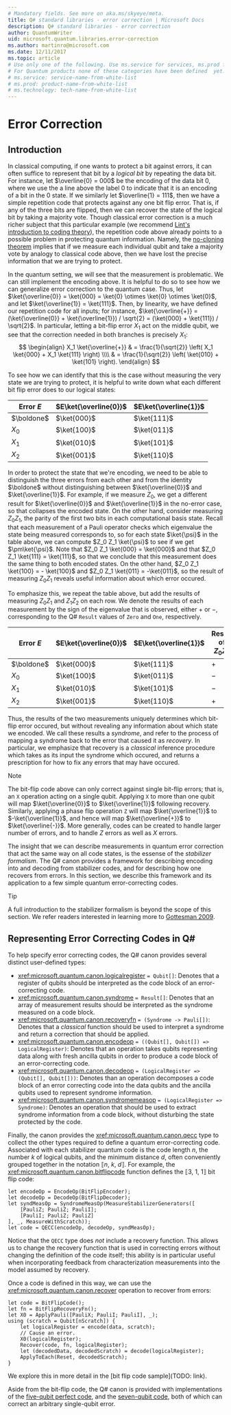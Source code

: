 ```yaml
---
# Mandatory fields. See more on aka.ms/skyeye/meta.
title: Q# standard libraries - error correction | Microsoft Docs
description: Q# standard libraries - error correction
author: QuantumWriter
uid: microsoft.quantum.libraries.error-correction
ms.author: martinro@microsoft.com 
ms.date: 12/11/2017
ms.topic: article
# Use only one of the following. Use ms.service for services, ms.prod for on-prem. Remove the # before the relevant field.
# For Quantum products none of these categories have been defined  yet.
# ms.service: service-name-from-white-list
# ms.prod: product-name-from-white-list
# ms.technology: tech-name-from-white-list
---
```

# Error Correction #

## Introduction ##

In classical computing, if one wants to protect a bit against errors, it can often suffice to represent that bit by a *logical bit* by repeating the data bit.
For instance, let $\overline{0} = 000$ be the encoding of the data bit 0, where we use the a line above the label 0 to indicate that it is an encoding of a bit in the 0 state.
If we similarly let $\overline{1} = 111$, then we have a simple repetition code that protects against any one bit flip error.
That is, if any of the three bits are flipped, then we can recover the state of the logical bit by taking a majority vote.
Though classical error correction is a much richer subject that this particular example (we recommend [Lint's introduction to coding theory](https://www.springer.com/us/book/9783540641339)), the repetition code above already points to a possible problem in protecting quantum information.
Namely, the [no-cloning theorem](xref:microsoft.quantum.concepts.pauli#the-no-cloning-theorem) implies that if we measure each individual qubit and take a majority vote by analogy to classical code above, then we have lost the precise information that we are trying to protect.

In the quantum setting, we will see that the measurement is problematic. We can still implement the encoding above.
It is helpful to do so to see how we can generalize error correction to the quantum case.
Thus, let $\ket{\overline{0}} = \ket{000} = \ket{0} \otimes \ket{0} \otimes \ket{0}$, and let $\ket{\overline{1}} = \ket{111}$.
Then, by linearity, we have defined our repetition code for all inputs; for instance, $\ket{\overline{+}} = (\ket{\overline{0}} + \ket{\overline{1}}) / \sqrt{2} = (\ket{000} + \ket{111}) / \sqrt{2}$.
In particular, letting a bit-flip error $X_1$ act on the middle qubit, we see that the correction needed in both branches is precisely $X_1$:
$$
\begin{align}
    X_1 \ket{\overline{+}} & = \frac{1}{\sqrt{2}} \left(
        X_1 \ket{000} + X_1 \ket{111}
    \right) \\\\
    & = \frac{1}{\sqrt{2}} \left(
        \ket{010} + \ket{101}
    \right).
\end{align}
$$

To see how we can identify that this is the case without measuring the very state we are trying to protect, it is helpful to write down what each different bit flip error does to our logical states:

| Error $E$ | $E\ket{\overline{0}}$ | $E\ket{\overline{1}}$ |
| --- | --- | --- |
| $\boldone$ | $\ket{000}$ | $\ket{111}$ |
| $X_0$ | $\ket{100}$ | $\ket{011}$ |
| $X_1$ | $\ket{010}$ | $\ket{101}$ |
| $X_2$ | $\ket{001}$ | $\ket{110}$ |

In order to protect the state that we're encoding, we need to be able to distinguish the three errors from each other and from the identity $\boldone$ without distinguishing between $\ket{\overline{0}}$ and $\ket{\overline{1}}$.
For example, if we measure $Z_0$, we get a different result for $\ket{\overline{0}}$ and $\ket{\overline{1}}$ in the no-error case, so that collapses the encoded state.
On the other hand, consider measuring $Z_0 Z_1$, the parity of the first two bits in each computational basis state.
Recall that each measurement of a Pauli operator checks which eigenvalue  the state being measured corresponds to, so for each state $\ket{\psi}$ in the table above, we can compute $Z_0 Z_1 \ket{\psi}$ to see if we get $\pm\ket{\psi}$.
Note that $Z_0 Z_1 \ket{000} = \ket{000}$ and that $Z_0 Z_1 \ket{111} = \ket{111}$, so that we conclude that this measurement does the same thing to both encoded states.
On the other hand, $Z_0 Z_1 \ket{100} = - \ket{100}$ and $Z_0 Z_1 \ket{011} = -\ket{011}$, so the result of measuring $Z_0 Z_1$ reveals useful information about which error occured.

To emphasize this, we repeat the table above, but add the results of measuring $Z_0 Z_1$ and $Z_1 Z_2$ on each row.
We denote the results of each measurement by the sign of the eigenvalue that is observed, either $+$ or $-$, corresponding to the Q# `Result` values of `Zero` and `One`, respectively.

| Error $E$ | $E\ket{\overline{0}}$ | $E\ket{\overline{1}}$ | Result of $Z_0 Z_1$ | Result of $Z_1 Z_2$ |
| --- | --- | --- | --- | --- |
| $\boldone$ | $\ket{000}$ | $\ket{111}$ | $+$ | $+$ |
| $X_0$ | $\ket{100}$ | $\ket{011}$ | $-$ | $+$ |
| $X_1$ | $\ket{010}$ | $\ket{101}$ | $-$ | $-$ |
| $X_2$ | $\ket{001}$ | $\ket{110}$ | $+$ | $-$ |

Thus, the results of the two measurements uniquely determines which bit-flip error occured, but without revealing any information about which state we encoded.
We call these results a *syndrome*, and refer to the process of mapping a syndrome back to the error that caused it as *recovery*.
In particular, we emphasize that recovery is a *classical* inference procedure which takes as its input the syndrome which occured, and returns a prescription for how to fix any errors that may have occured.

> [!NOTE]
> The bit-flip code above can only correct against single bit-flip errors; that is, an `X` operation acting on a single qubit.
> Applying `X` to more than one qubit will map $\ket{\overline{0}}$ to $\ket{\overline{1}}$ following recovery.
> Similarly, applying a phase flip operation `Z` will map $\ket{\overline{1}}$ to $-\ket{\overline{1}}$, and hence will map $\ket{\overline{+}}$ to $\ket{\overline{-}}$.
> More generally, codes can be created to handle larger number of errors, and to handle $Z$ errors as well as $X$ errors.

The insight that we can describe measurements in quantum error correction that act the same way on all code states, is the essense of the *stabilizer formalism*.
The Q# canon provides a framework for describing encoding into and decoding from stabilizer codes, and for describing how one recovers from errors.
In this section, we describe this framework and its application to a few simple quantum error-correcting codes.

> [!TIP]
> A full introduction to the stabilizer formalism is beyond the scope of this section.
> We refer readers interested in learning more to [Gottesman 2009](https://arxiv.org/abs/0904.2557).

## Representing Error Correcting Codes in Q# ##

To help specify error correcting codes, the Q# canon provides several distinct user-defined types:

- <xref:microsoft.quantum.canon.logicalregister> `= Qubit[]`: Denotes that a register of qubits should be interpreted as the code block of an error-correcting code.
- <xref:microsoft.quantum.canon.syndrome> `= Result[]`: Denotes that an array of measurement results should be interpreted as the syndrome measured on a code block.
- <xref:microsoft.quantum.canon.recoveryfn> `= (Syndrome -> Pauli[])`: Denotes that a *classical* function should be used to interpret a syndrome and return a correction that should be applied.
- <xref:microsoft.quantum.canon.encodeop> `= ((Qubit[], Qubit[]) => LogicalRegister)`: Denotes that an operation takes qubits representing data along with fresh ancilla qubits in order to produce a code block of an error-correcting code.
- <xref:microsoft.quantum.canon.decodeop> `= (LogicalRegister => (Qubit[], Qubit[]))`: Denotes than an operation decomposes a code block of an error correcting code into the data qubits and the ancilla qubits used to represent syndrome information.
- <xref:microsoft.quantum.canon.syndromemeasop> `= (LogicalRegister => Syndrome)`: Denotes an operation that should be used to extract syndrome information from a code block, without disturbing the state protected by the code.

Finally, the canon provides the <xref:microsoft.quantum.canon.qecc> type to collect the other types required to define a quantum error-correcting code. Associated with each stabilizer quantum code is the code length $n$, the number $k$ of logical qubits, and the minimum distance $d$, often conveniently grouped together in the notation ⟦$n$, $k$, $d$⟧. For example, the <xref:microsoft.quantum.canon.bitflipcode> function defines the ⟦3, 1, 1⟧ bit flip code:

```qsharp
let encodeOp = EncodeOp(BitFlipEncoder);
let decodeOp = DecodeOp(BitFlipDecoder);
let syndMeasOp = SyndromeMeasOp(MeasureStabilizerGenerators([
    [PauliZ; PauliZ; PauliI];
    [PauliI; PauliZ; PauliZ]
], _, MeasureWithScratch));
let code = QECC(encodeOp, decodeOp, syndMeasOp);
```

Notice that the `QECC` type does *not* include a recovery function.
This allows us to change the recovery function that is used in correcting errors without changing the definition of the code itself; this ability is in particular useful when incorporating feedback from characterization measurements into the model assumed by recovery.

Once a code is defined in this way, we can use the <xref:microsoft.quantum.canon.recover> operation to recover from errors:

```qsharp
let code = BitFlipCode();
let fn = BitFlipRecoveryFn();
let X0 = ApplyPauli([PauliX; PauliI; PauliI], _);
using (scratch = Qubit[nScratch]) {
    let logicalRegister = encode(data, scratch);
    // Cause an error.
    X0(logicalRegister);
    Recover(code, fn, logicalRegister);
    let (decodedData, decodedScratch) = decode(logicalRegister);
    ApplyToEach(Reset, decodedScratch);
}
```

We explore this in more detail in the [bit flip code sample](TODO: link).

Aside from the bit-flip code, the Q# canon is provided with implementations of the [five-qubit perfect code](https://arxiv.org/abs/1305.08), and the [seven-qubit code](https://arxiv.org/abs/quant-ph/9705052), both of which can correct an arbitrary single-qubit error.
